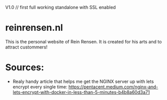 V1.0 // first full working standalone with SSL enabled

# reinrensen.nl
This is the personal website of Rein Rensen.
It is created for his arts and to attract custommers!


# Sources:
- Realy handy article that helps me get the NGINX server up with lets encrypt every single time: https://pentacent.medium.com/nginx-and-lets-encrypt-with-docker-in-less-than-5-minutes-b4b8a60d3a71
